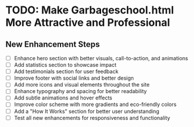# TODO: Make Garbageschool.html More Attractive and Professional

## New Enhancement Steps
- [ ] Enhance hero section with better visuals, call-to-action, and animations
- [ ] Add statistics section to showcase impact
- [ ] Add testimonials section for user feedback
- [ ] Improve footer with social links and better design
- [ ] Add more icons and visual elements throughout the site
- [ ] Enhance typography and spacing for better readability
- [ ] Add subtle animations and hover effects
- [ ] Improve color scheme with more gradients and eco-friendly colors
- [ ] Add a "How It Works" section for better user understanding
- [ ] Test all new enhancements for responsiveness and functionality
